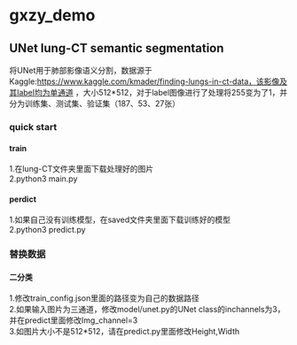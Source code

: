 # gxzy_demo

## UNet lung-CT semantic segmentation
将UNet用于肺部影像语义分割，数据源于Kaggle:https://www.kaggle.com/kmader/finding-lungs-in-ct-data，该影像及其label均为单通道 ，大小512*512，对于label图像进行了处理将255变为了1，并分为训练集、测试集、验证集（187、53、27张）

### quick start
#### train
1.在lung-CT文件夹里面下载处理好的图片  
2.python3 main.py  
#### perdict
1.如果自己没有训练模型，在saved文件夹里面下载训练好的模型  
2.python3 predict.py

### 替换数据
#### 二分类
1.修改train_config.json里面的路径变为自己的数据路径  
2.如果输入图片为三通道，修改model/unet.py的UNet class的inchannels为3，并在predict里面修改Img_channel=3  
3.如图片大小不是512*512，请在predict.py里面修改Height,Width  
